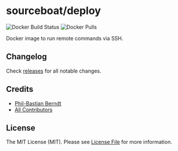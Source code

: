 # sourceboat/deploy

![Docker Build Status](https://img.shields.io/docker/build/sourceboat/deploy.svg?style=flat-square)
![Docker Pulls](https://img.shields.io/docker/pulls/sourceboat/deploy.svg?style=flat-square)

Docker image to run remote commands via SSH.

## Changelog

Check [releases](https://github.com/sourceboat/deploy/releases) for all notable changes.

## Credits

- [Phil-Bastian Berndt](https://github.com/pehbehbeh)
- [All Contributors](https://github.com/sourceboat/deploy/graphs/contributors)

## License

The MIT License (MIT). Please see [License File](LICENSE.md) for more information.
